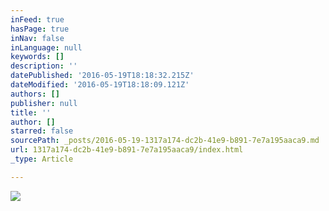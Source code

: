 ```yaml
---
inFeed: true
hasPage: true
inNav: false
inLanguage: null
keywords: []
description: ''
datePublished: '2016-05-19T18:18:32.215Z'
dateModified: '2016-05-19T18:18:09.121Z'
authors: []
publisher: null
title: ''
author: []
starred: false
sourcePath: _posts/2016-05-19-1317a174-dc2b-41e9-b891-7e7a195aaca9.md
url: 1317a174-dc2b-41e9-b891-7e7a195aaca9/index.html
_type: Article

---
```

![](https://the-grid-user-content.s3-us-west-2.amazonaws.com/4cc5f2ed-d7f8-4530-9edf-de0c1c10b404.jpg)